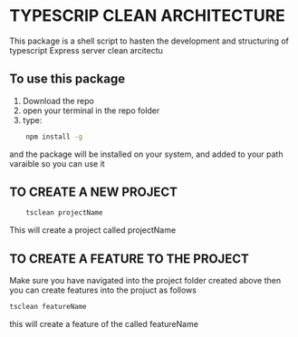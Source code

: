 # **TYPESCRIP CLEAN ARCHITECTURE**

This package is a shell script to hasten the development and structuring of typescript Express server clean arcitectu

## **To use this package**

1. Download the repo
2. open your terminal in the repo folder
3. type:

```bash
    npm install -g
```

and the package will be installed on your system, and added to your path varaible so you can use it

## TO CREATE A NEW PROJECT

```bash
    tsclean projectName
```

This will create a project called projectName

## TO CREATE A FEATURE TO THE PROJECT

Make sure you have navigated into the project folder created above
then you can create features into the projuct as follows

```bash
tsclean featureName
```

this will create a feature of the called featureName
